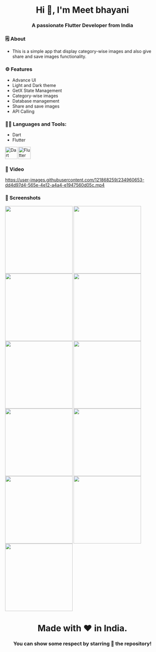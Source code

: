 <h1 align="center">Hi 👋, I'm Meet bhayani</h1>
<h3 align="center">A passionate Flutter Developer from India</h3>


<h3 align="left">🗒 About</h3>

- This is a simple app that display category-wise images and also give share and save images functionality.


<h3 align="left">⚙️ Features</h3>

- Advance UI
- Light and Dark theme
- GetX State Management
- Category-wise images
- Database management
- Share and save images
- API Calling


<h3 align="left">🧑‍💻 Languages and Tools:</h3>

- Dart
- Flutter

<img align="left" src="https://www.vectorlogo.zone/logos/dartlang/dartlang-icon.svg" alt="Dart" width="40" height="40">
<img src="https://www.vectorlogo.zone/logos/flutterio/flutterio-icon.svg" alt="Flutter" width="40" height="40">


<h3 align="left">📲 Video</h3>

https://user-images.githubusercontent.com/121868259/234960653-dd4d97d4-565e-4e12-a4a4-e1947560d05c.mp4


<h3 align="left">📲 Screenshots</h3>

<img align="left" src="https://user-images.githubusercontent.com/121868259/234959170-71a12277-8ffa-4883-8a91-44c7be04036c.jpeg" width="220px">
<img align="left" src="https://user-images.githubusercontent.com/121868259/234959186-9845f688-01ff-4e4a-b2ed-5da2b1a85bcd.jpeg" width="220px">
<img src="https://user-images.githubusercontent.com/121868259/234959204-601edc30-6d5d-475e-ac66-88018deabf9f.jpeg" width="220px">
<img align="left" src="https://user-images.githubusercontent.com/121868259/234959231-7f832363-98b4-4c50-ace8-b0026b0facd9.jpeg" width="220px">
<img align="left" src="https://user-images.githubusercontent.com/121868259/234959249-6b1fb7f2-b267-4439-afcb-66fb39d2b395.jpeg" width="220px">
<img src="https://user-images.githubusercontent.com/121868259/234959273-b09840d4-d905-474b-a32e-9416764fe873.jpeg" width="220px">
<img align="left" src="https://user-images.githubusercontent.com/121868259/234959295-614e6d6e-2578-4107-90fb-5e13e9efc30d.jpeg" width="220px">
<img align="left" src="https://user-images.githubusercontent.com/121868259/234959313-1a27fdfd-b946-44a4-859e-b166b1ce03ed.jpeg" width="220px">
<img src="https://user-images.githubusercontent.com/121868259/234959335-4a9155f7-8c63-418c-a4d7-7c4aebb1203c.jpeg" width="220px">
<img align="left" src="https://user-images.githubusercontent.com/121868259/234959350-96b46a5b-6a36-4e8c-a86a-3b1d7927141d.jpeg" width="220px">
<img src="https://user-images.githubusercontent.com/121868259/234959372-0b48c6d8-319a-40aa-bde6-c4713227d05d.jpeg" width="220px">



<h1 align="center">Made with ❤️ in India.</h1>
<h3 align="center">You can show some respect by starring 🌟 the repository!</h3>
